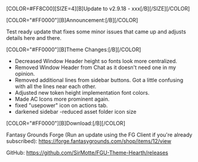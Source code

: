 [COLOR=#FF8C00][SIZE=4][B]Update to v2.9.18 - xxx[/B][/SIZE][/COLOR]


[COLOR="#FF0000"][B]Announcement:[/B][/COLOR]

Test ready update that fixes some minor issues that came up and adjusts details here and there.

[COLOR="#FF0000"][B]Theme Changes:[/B][/COLOR]
- Decreased Window Header height so fonts look more centralized.
- Removed Window Header from Chat as it doesn't need one in my opinion.
- Removed additional lines from sidebar buttons. Got a little confusing with all the lines near each other.
- Adjusted new token height implementation font colors.
- Made AC Icons more prominent again.
- fixed "usepower" icon on actions tab.
- darkened sidebar
-reduced asset folder icon size

[COLOR="#FF0000"][B]Download:[/B][/COLOR]

Fantasy Grounds Forge
(Run an update using the FG Client if you're already subscribed):
https://forge.fantasygrounds.com/shop/items/12/view

GitHub:
https://github.com/SirMotte/FGU-Theme-Hearth/releases


